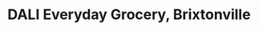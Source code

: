 ---
title: "DALI Everyday Grocery, Brixtonville"
url: /caloocan/dali-everyday-grocery-brixtonville/
shop: supermarket
---